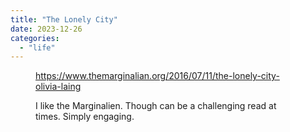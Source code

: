 ```yaml
---
title: "The Lonely City"
date: 2023-12-26
categories:
  - "life"
---
```


<figure>

https://www.themarginalian.org/2016/07/11/the-lonely-city-olivia-laing

<figcaption>

I like the Marginalien. Though can be a challenging read at times. Simply engaging.

</figcaption>

</figure>

